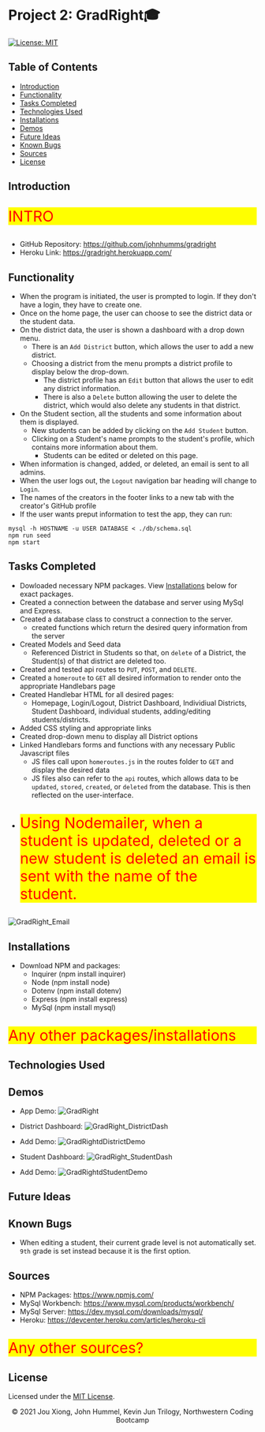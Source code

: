 # Project 2: GradRight🎓
[![License: MIT](https://img.shields.io/badge/License-MIT-yellow.svg)](https://opensource.org/licenses/MIT)


## Table of Contents
* [Introduction](#introduction)
* [Functionality](#functionality)
* [Tasks Completed](#tasks-completed)
* [Technologies Used](#technologies-used)
* [Installations](#installations)
* [Demos](#demos)
* [Future Ideas](#future-ideas)
* [Known Bugs](#known-bugs)
* [Sources](#sources)
* [License](#license)


 ## Introduction
<p style="font-size:30px; color:red; background-color:yellow">INTRO</p>

* GitHub Repository: https://github.com/johnhumms/gradright
* Heroku Link: https://gradright.herokuapp.com/


## Functionality
* When the program is initiated, the user is prompted to login. If they don't have a login, they have to create one.
* Once on the home page, the user can choose to see the district data or the student data.
* On the district data, the user is shown a dashboard with a drop down menu.
    * There is an `Add District` button, which allows the user to add a new district.
    * Choosing a district from the menu prompts a district profile to display below the drop-down. 
        * The district profile has an `Edit` button that allows the user to edit any district information.
        * There is also a `Delete` button allowing the user to delete the district, which would also delete any students in that district.
* On the Student section, all the students and some information about them is displayed.
    * New students can be added by clicking on the `Add Student` button.
    * Clicking on a Student's name prompts to the student's profile, which contains more information about them.
        * Students can be edited or deleted on this page.
* When information is changed, added, or deleted, an email is sent to all admins.
* When the user logs out, the `Logout` navigation bar heading will change to `Login`.
* The names of the creators in the footer links to a new tab with the creator's GitHub profile
* If the user wants preput information to test the app, they can run:
```
mysql -h HOSTNAME -u USER DATABASE < ./db/schema.sql
npm run seed
npm start
```


## Tasks Completed
* Dowloaded necessary NPM packages. View [Installations](#installations) below for exact packages.
* Created a connection between the database and server using MySql and Express.
* Created a database class to construct a connection to the server.
    * created functions which return the desired query information from the server
* Created Models and Seed data
    * Referenced District in Students so that, on `delete` of a District, the Student(s) of that district are deleted too.
* Created and tested api routes to `PUT`, `POST`, and `DELETE`.
* Created a `homeroute` to `GET` all desired information to render onto the appropriate Handlebars page
* Created Handlebar HTML for all desired pages:
    * Homepage, Login/Logout, District Dashboard, Individiual Districts, Student Dashboard, individual students, adding/editing students/districts.
* Added CSS styling and appropriate links
* Created drop-down menu to display all District options
* Linked Handlebars forms and functions with any necessary Public Javascript files
    * JS files call upon `homeroutes.js` in the routes folder to `GET` and display the desired data
    * JS files also can refer to the `api` routes, which allows data to be `updated`, `stored`, `created`, or `deleted` from the database. This is then reflected on the user-interface.
* <p style="font-size:30px; color:red; background-color:yellow">Using Nodemailer, when a student is updated, deleted or a new student is deleted an email is sent with the name of the student.</p>
![GradRight_Email](https://user-images.githubusercontent.com/73242250/118423289-4c7dff80-b68a-11eb-8317-546d92fb3463.png)

<p style="font-size:30px; color:red; background-color:yellow">
 
</p>



## Installations
* Download NPM and packages:
  * Inquirer (npm install inquirer)
  * Node (npm install node)
  * Dotenv (npm install dotenv)
  * Express (npm install express)
  * MySql (npm install mysql)
<p style="font-size:30px; color:red; background-color:yellow">Any other packages/installations</p>


## Technologies Used


## Demos
* App Demo:
![GradRight](https://user-images.githubusercontent.com/73242250/118421760-52261600-b687-11eb-946a-ca680fa588ad.gif)
   
* District Dashboard:
![GradRight_DistrictDash](https://user-images.githubusercontent.com/73242250/118422072-18a1da80-b688-11eb-9e95-5b868ed30cd0.png)

* Add Demo:
![GradRightdDistrictDemo](https://user-images.githubusercontent.com/73242250/118423439-9ff04d80-b68a-11eb-8395-e98f1742f534.gif)

* Student Dashboard:
![GradRight_StudentDash](https://user-images.githubusercontent.com/73242250/118422340-a1b91180-b688-11eb-895e-b78d837b648b.png)

* Add Demo:
![GradRightdStudentDemo](https://user-images.githubusercontent.com/73242250/118423454-a2eb3e00-b68a-11eb-8356-dfcd8e81a9fe.gif)


## Future Ideas



## Known Bugs
* When editing a student, their current grade level is not automatically set. `9th` grade is set instead because it is the first option.


## Sources
* NPM Packages: https://www.npmjs.com/
* MySql Workbench: https://www.mysql.com/products/workbench/
* MySql Server: https://dev.mysql.com/downloads/mysql/
* Heroku: https://devcenter.heroku.com/articles/heroku-cli
<p style="font-size:30px; color:red; background-color:yellow">Any other sources?</p>


## License
Licensed under the [MIT License](LICENSE).

<p align="center">© 2021 Jou Xiong, John Hummel, Kevin Jun Trilogy, Northwestern Coding Bootcamp</p>
